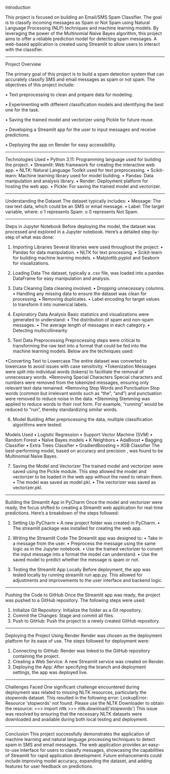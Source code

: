 Introduction

This project is focused on building an Email/SMS Spam Classifier. The goal is to classify incoming messages as Spam or Not Spam using Natural Language Processing (NLP) techniques and machine learning models. By leveraging the power of the Multinomial Naive Bayes algorithm, this project aims to offer a reliable prediction model for detecting spam messages. A web-based application is created using Streamlit to allow users to interact with the classifier.
________________________________________
Project Overview

The primary goal of this project is to build a spam detection system that can accurately classify SMS and email messages as spam or not spam. The objectives of this project include:

•	Text preprocessing to clean and prepare data for modeling.

•	Experimenting with different classification models and identifying the best one for the task.

•	Saving the trained model and vectorizer using Pickle for future reuse.

•	Developing a Streamlit app for the user to input messages and receive predictions.

•	Deploying the app on Render for easy accessibility.
________________________________________
Technologies Used
•	Python 3.11: Programming language used for building the project.
•	Streamlit: Web framework for creating the interactive web app.
•	NLTK: Natural Language Toolkit used for text preprocessing.
•	Scikit-learn: Machine learning library used for model building.
•	Pandas: Data manipulation and analysis library.
•	Render: Deployment platform for hosting the web app.
•	Pickle: For saving the trained model and vectorizer.
________________________________________
Understanding the Dataset
The dataset typically includes:
•	Message: The raw text data, which could be an SMS or email message.
•	Label: The target variable, where:
o	1 represents Spam.
o	0 represents Not Spam.
________________________________________
Steps in Jupyter Notebook
Before deploying the model, the dataset was processed and explored in a Jupyter notebook. Here’s a detailed step-by-step of what was done:

1. Importing Libraries
Several libraries were used throughout the project:
•	Pandas for data manipulation.
•	NLTK for text processing.
•	Scikit-learn for building machine learning models.
•	Matplotlib.pyplot and Seaborn for visualizations.

3. Loading Data
The dataset, typically a .csv file, was loaded into a pandas DataFrame for easy manipulation and analysis.

5. Data Cleaning
Data cleaning involved:
•	Dropping unnecessary columns.
•	Handling any missing data to ensure the dataset was clean for processing.
•	Removing duplicates.
•	Label encoding for target values to transform it into numerical labels.

7. Exploratory Data Analysis
Basic statistics and visualizations were generated to understand:
•	The distribution of spam and non-spam messages.
•	The average length of messages in each category.
•	Detecting multicollinearity 

5. Text Data Preprocessing
Preprocessing steps were critical to transforming the raw text into a format that could be fed into the machine learning models. Below are the techniques used:

•Converting Text to Lowercase
The entire dataset was converted to lowercase to avoid issues with case sensitivity.
•Tokenization
Messages were split into individual words (tokens) to facilitate the removal of unnecessary words.
•Removing Special Characters
Special characters and numbers were removed from the tokenized messages, ensuring only relevant text data remained.
•Removing Stop Words and Punctuation
Stop words (common but irrelevant words such as “the”, “and”) and punctuation were removed to reduce noise in the data.
•Stemming
Stemming was applied to reduce words to their root form. For example, “running” would be reduced to “run”, thereby standardizing similar words.

6. Model Building
After preprocessing the data, multiple classification algorithms were tested:

Models Used
•	Logistic Regression
•	Support Vector Machine (SVM)
•	Random Forest
•	Naïve Bayes models
•	K Neighbors
•	AdaBoost
•	Bagging Classifier
•	Extra Trees Classifier
•	GradientBoosting
•	XGB Classifier
The best-performing model, based on accuracy and precision , was found to be Multinomial Naive Bayes.

7. Saving the Model and Vectorizer
The trained model and vectorizer were saved using the Pickle module. This step allowed the model and vectorizer to be loaded in the web app without the need to retrain them.
•	The model was saved as model.pkl.
•	The vectorizer was saved as vectorizer.pkl.
________________________________________
Building the Streamlit App in PyCharm
Once the model and vectorizer were ready, the focus shifted to creating a Streamlit web application for real-time predictions. Here’s a breakdown of the steps followed:

1. Setting Up PyCharm
•	A new project folder was created in PyCharm.
•	The streamlit package was installed for creating the web app.

2. Writing the Streamlit Code
The Streamlit app was designed to:
•	Take in a message from the user.
•	Preprocess the message using the same logic as in the Jupyter notebook.
•	Use the trained vectorizer to convert the input message into a format the model can understand.
•	Use the saved model to predict whether the message is spam or not.

3. Testing the Streamlit App Locally
Before deployment, the app was tested locally by running streamlit run app.py. This allowed for adjustments and improvements to the user interface and backend logic.
________________________________________
Pushing the Code to GitHub
Once the Streamlit app was ready, the project was pushed to a GitHub repository. The following steps were used:
1.	Initialize Git Repository: Initialize the folder as a Git repository.
2.	Commit the Changes: Stage and commit all files.
3.	Push to GitHub: Push the project to a newly created GitHub repository.
________________________________________
Deploying the Project Using Render
Render was chosen as the deployment platform for its ease of use. The steps followed for deployment were:
1.	Connecting to GitHub: Render was linked to the GitHub repository containing the project.
2.	Creating a Web Service: A new Streamlit service was created on Render.
3.	Deploying the App: After specifying the branch and deployment settings, the app was deployed live.
________________________________________
Challenges Faced
One significant challenge encountered during deployment was related to missing NLTK resources, particularly the stopwords dataset. This resulted in the following error:
LookupError: Resource 'stopwords' not found. Please use the NLTK Downloader to obtain the resource: >>> import nltk >>> nltk.download('stopwords')
This issue was resolved by ensuring that the necessary NLTK datasets were downloaded and available during both local testing and deployment.
________________________________________
Conclusion
This project successfully demonstrates the application of machine learning and natural language processing techniques to detect spam in SMS and email messages. The web application provides an easy-to-use interface for users to classify messages, showcasing the capabilities of Streamlit for rapid application development. Future enhancements could include improving model accuracy, expanding the dataset, and adding features for user feedback on predictions.
